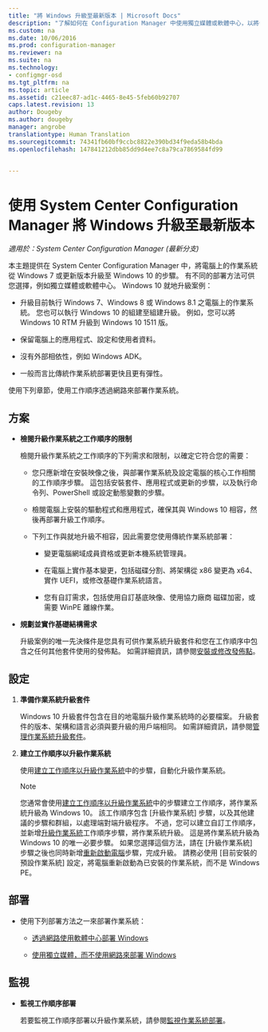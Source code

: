 ```yaml
---
title: "將 Windows 升級至最新版本 | Microsoft Docs"
description: "了解如何在 Configuration Manager 中使用獨立媒體或軟體中心，以將作業系統從 Windows 7 或更新版本升級至 Windows 10。"
ms.custom: na
ms.date: 10/06/2016
ms.prod: configuration-manager
ms.reviewer: na
ms.suite: na
ms.technology:
- configmgr-osd
ms.tgt_pltfrm: na
ms.topic: article
ms.assetid: c21eec87-ad1c-4465-8e45-5feb60b92707
caps.latest.revision: 13
author: Dougeby
ms.author: dougeby
manager: angrobe
translationtype: Human Translation
ms.sourcegitcommit: 74341fb60bf9ccbc8822e390bd34f9eda58b4bda
ms.openlocfilehash: 147841212dbb85dd9d4ee7c8a79ca7869584fd99


---
```

# <a name="upgrade-windows-to-the-latest-version-with-system-center-configuration-manager"></a>使用 System Center Configuration Manager 將 Windows 升級至最新版本

*適用於：System Center Configuration Manager (最新分支)*

本主題提供在 System Center Configuration Manager 中，將電腦上的作業系統從 Windows 7 或更新版本升級至 Windows 10 的步驟。 有不同的部署方法可供您選擇，例如獨立媒體或軟體中心。 Windows 10 就地升級案例：  

-   升級目前執行 Windows 7、Windows 8 或 Windows 8.1 之電腦上的作業系統。 您也可以執行 Windows 10 的組建至組建升級。 例如，您可以將 Windows 10 RTM 升級到 Windows 10 1511 版。  

-   保留電腦上的應用程式、設定和使用者資料。  

-   沒有外部相依性，例如 Windows ADK。  

-   一般而言比傳統作業系統部署更快且更有彈性。  

 使用下列章節，使用工作順序透過網路來部署作業系統。  

##  <a name="a-namebkmkplana-plan"></a><a name="BKMK_Plan"></a> 方案  

-   **檢閱升級作業系統之工作順序的限制**  

     檢閱升級作業系統之工作順序的下列需求和限制，以確定它符合您的需要：  

    -   您只應新增在安裝映像之後，與部署作業系統及設定電腦的核心工作相關的工作順序步驟。 這包括安裝套件、應用程式或更新的步驟，以及執行命令列、PowerShell 或設定動態變數的步驟。  

    -   檢閱電腦上安裝的驅動程式和應用程式，確保其與 Windows 10 相容，然後再部署升級工作順序。  

    -   下列工作與就地升級不相容，因此需要您使用傳統作業系統部署：  

        -   變更電腦網域成員資格或更新本機系統管理員。  

        -   在電腦上實作基本變更，包括磁碟分割、將架構從 x86 變更為 x64、實作 UEFI，或修改基礎作業系統語言。  

        -   您有自訂需求，包括使用自訂基底映像、使用協力廠商<sup></sup> 磁碟加密，或需要 WinPE 離線作業。  

-   **規劃並實作基礎結構需求**  

     升級案例的唯一先決條件是您具有可供作業系統升級套件和您在工作順序中包含之任何其他套件使用的發佈點。 如需詳細資訊，請參閱[安裝或修改發佈點](../../core/servers/deploy/configure/install-and-configure-distribution-points.md)。

##  <a name="a-namebkmkconfigurea-configure"></a><a name="BKMK_Configure"></a> 設定  

1.  **準備作業系統升級套件**  

     Windows 10 升級套件包含在目的地電腦升級作業系統時的必要檔案。 升級套件的版本、架構和語言必須與要升級的用戶端相同。  如需詳細資訊，請參閱[管理作業系統升級套件](../get-started/manage-operating-system-upgrade-packages.md)。  

2.  **建立工作順序以升級作業系統**  

     使用[建立工作順序以升級作業系統](create-a-task-sequence-to-upgrade-an-operating-system.md)中的步驟，自動化升級作業系統。  

    > [!NOTE]  
    >  您通常會使用[建立工作順序以升級作業系統](create-a-task-sequence-to-upgrade-an-operating-system.md)中的步驟建立工作順序，將作業系統升級為 Windows 10。 該工作順序包含 [升級作業系統] 步驟，以及其他建議的步驟和群組，以處理端對端升級程序。 不過，您可以建立自訂工作順序，並新增[升級作業系統](../understand/task-sequence-steps.md#BKMK_UpgradeOS)工作順序步驟，將作業系統升級。 這是將作業系統升級為 Windows 10 的唯一必要步驟。 如果您選擇這個方法，請在 [升級作業系統] 步驟之後也同時新增[重新啟動電腦](../understand/task-sequence-steps.md#a-namebkmkrestartcomputera-restart-computer)步驟，完成升級。 請務必使用 [目前安裝的預設作業系統] 設定，將電腦重新啟動為已安裝的作業系統，而不是 Windows PE。  

##  <a name="a-namebkmkdeploya-deploy"></a><a name="BKMK_Deploy"></a> 部署  

-   使用下列部署方法之一來部署作業系統：  

    -   [透過網路使用軟體中心部署 Windows](use-software-center-to-deploy-windows-over-the-network.md)  

    -   [使用獨立媒體，而不使用網路來部署 Windows](use-stand-alone-media-to-deploy-windows-without-using-the-network.md)  

## <a name="monitor"></a>監視  

-   **監視工作順序部署**  

     若要監視工作順序部署以升級作業系統，請參閱[監視作業系統部署](monitor-operating-system-deployments.md)。  



<!--HONumber=Dec16_HO3-->


